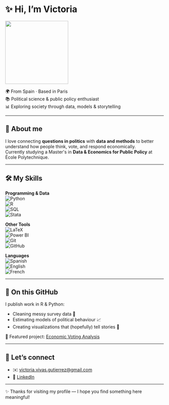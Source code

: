 # ✨ Hi, I’m Victoria  

<img src="https://media.giphy.com/media/JIX9t2j0ZTN9S/giphy.gif" width="200" />

🌍 From Spain · Based in Paris  
📚 Political science & public policy enthusiast  
📊 Exploring society through data, models & storytelling  

---

## 🌱 About me  

I love connecting **questions in politics** with **data and methods** to better understand how people think, vote, and respond economically.  
Currently studying a Master's in **Data & Economics for Public Policy** at École Polytechnique.  

---

## 🛠 My Skills  

**Programming & Data**  
![Python](https://img.shields.io/badge/Python-3776AB?style=for-the-badge&logo=python&logoColor=white)  
![R](https://img.shields.io/badge/R-276DC3?style=for-the-badge&logo=r&logoColor=white)  
![SQL](https://img.shields.io/badge/SQL-336791?style=for-the-badge&logo=postgresql&logoColor=white)  
![Stata](https://img.shields.io/badge/Stata-1E90FF?style=for-the-badge&logo=stata&logoColor=white)  

**Other Tools**  
![LaTeX](https://img.shields.io/badge/LaTeX-008080?style=for-the-badge&logo=latex&logoColor=white)  
![Power BI](https://img.shields.io/badge/Power%20BI-F2C811?style=for-the-badge&logo=powerbi&logoColor=black)  
![Git](https://img.shields.io/badge/Git-F05032?style=for-the-badge&logo=git&logoColor=white)  
![GitHub](https://img.shields.io/badge/GitHub-181717?style=for-the-badge&logo=github&logoColor=white)  

**Languages**  
![Spanish](https://img.shields.io/badge/Spanish-Native-red?style=for-the-badge)  
![English](https://img.shields.io/badge/English-C2-blue?style=for-the-badge)  
![French](https://img.shields.io/badge/French-B2-lightgrey?style=for-the-badge)  

---

## 📂 On this GitHub  

I publish work in R & Python:  
- Cleaning messy survey data 🧹  
- Estimating models of political behaviour 📈  
- Creating visualizations that (hopefully) tell stories 🎨  

📌 Featured project: [Economic Voting Analysis](https://github.com/victoriavivass/EconomicVoting_Analysis)  

---

## 💌 Let’s connect  

- ✉️ [victoria.vivas.gutierrez@gmail.com](mailto:victoria.vivas.gutierrez@gmail.com)  
- 💼 [LinkedIn](https://www.linkedin.com/in/mar%C3%ADa-victoria-vivas-guti%C3%A9rrez-a5aa95252/)  

---

✨ Thanks for visiting my profile — I hope you find something here meaningful!

